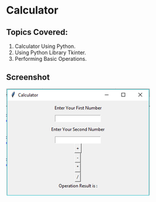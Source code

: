 # Calculator

## Topics Covered:
1. Calculator Using Python.
2. Using Python Library Tkinter.
3. Performing Basic Operations.


## Screenshot
![Calculator](https://github.com/BhaskarKarnatak/Calculator/blob/master/calculator.png)
